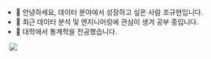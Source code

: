 - 👋 안녕하세요, 데이터 분야에서 성장하고 싶은 사람 조규현입니다.
- 👀 최근 데이터 분석 및 엔지니어링에 관심이 생겨 공부 중입니다.
- 🌱 대학에서 통계학을 전공했습니다.

<!---
gyuhyeon-j/gyuhyeon-j is a ✨ special ✨ repository because its `README.md` (this file) appears on your GitHub profile.
You can click the Preview link to take a look at your changes.
--->

<a href="https://instagram.com/j_gyuhyeon">
    <img 
        src="http://img.shields.io/badge/-Instagram-ff69b4?style=flat&logo=Instagram&link=https://instagram.com/j_gyuhyeon/"
        style="height : auto; margin-left : 10px; margin-right : 10px;"/>
</a>


